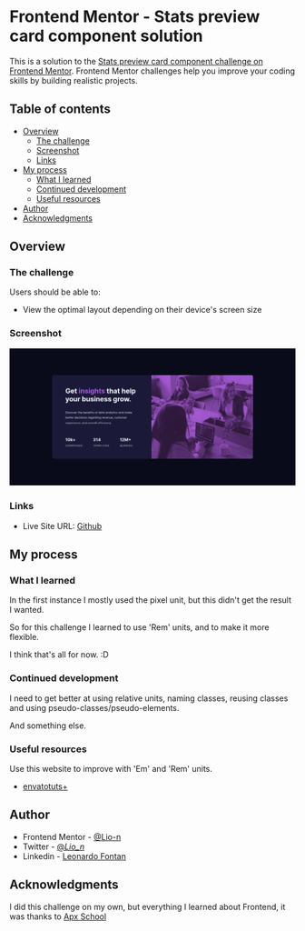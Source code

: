 # Frontend Mentor - Stats preview card component solution

This is a solution to the [Stats preview card component challenge on Frontend Mentor](https://www.frontendmentor.io/challenges/stats-preview-card-component-8JqbgoU62). Frontend Mentor challenges help you improve your coding skills by building realistic projects.

## Table of contents

- [Overview](#overview)
  - [The challenge](#the-challenge)
  - [Screenshot](#screenshot)
  - [Links](#links)
- [My process](#my-process)
  - [What I learned](#what-i-learned)
  - [Continued development](#continued-development)
  - [Useful resources](#useful-resources)
- [Author](#author)
- [Acknowledgments](#acknowledgments)

## Overview

### The challenge

Users should be able to:

- View the optimal layout depending on their device's screen size

### Screenshot

![Screenshot Desktop](./images/Screenshot-Desktop.png)

### Links

- Live Site URL: [Github](https://lio-n.github.io/FM-stats-preview-card-component/)

## My process

### What I learned

In the first instance I mostly used the pixel unit,
but this didn't get the result I wanted.

So for this challenge I learned to use 'Rem' units,
and to make it more flexible.

I think that's all for now. :D

### Continued development

I need to get better at using relative units, naming classes,
reusing classes and using pseudo-classes/pseudo-elements.

And something else.

### Useful resources

Use this website to improve with 'Em' and 'Rem' units.

- [envatotuts+](https://webdesign.tutsplus.com/tutorials/comprehensive-guide-when-to-use-em-vs-rem--cms-23984)

## Author

- Frontend Mentor - [@Lio-n](https://www.frontendmentor.io/profile/Lio-n)
- Twitter - [@_Lio_n_](https://twitter.com/_Lio_n_)
- Linkedin - [Leonardo Fontan](https://www.linkedin.com/in/leonardo-fontan-543b38205/)

## Acknowledgments

I did this challenge on my own, but everything I learned about Frontend, it was thanks to [Apx School](https://apx.school/carreras/dwf)
